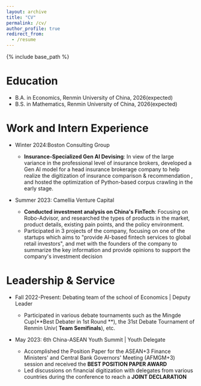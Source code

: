 ```yaml
---
layout: archive
title: "CV"
permalink: /cv/
author_profile: true
redirect_from:
  - /resume
---
```


{% include base_path %}

Education
======
* B.A. in Economics, Renmin University of China, 2026(expected)
* B.S. in Mathematics, Renmin University of China, 2026(expected)


Work and Intern Experience
======
* Winter 2024:Boston Consulting Group
  * **Insurance-Specialized Gen AI Devising**: In view of the large variance in the professional level of insurance brokers, developed a Gen AI model for a head insurance brokerage company to help realize the digitization of insurance comparison & recommendation , and hosted the optimization of Python-based corpus crawling in the early stage.

* Summer 2023: Camellia Venture Capital
  * **Conducted investment analysis on China's FinTech**: Focusing on Robo-Advisor, and researched the types of products in the market, product details, existing pain points, and the policy environment.
  * Participated in 3 projects of the company, focusing on one of the startups which aims to "provide AI-based fintech services to global retail investors", and met with the founders of the company to summarize the key information and provide opinions to support the company's investment decision

 
<!--
* Spring 2024: Academic Pages Collaborator
  * Github University
  * Duties includes: Updates and improvements to template
  * Supervisor: The Users

* Fall 2015: Research Assistant
  * Github University
  * Duties included: Merging pull requests
  * Supervisor: Professor Hub

* Summer 2015: Research Assistant
  * Github University
  * Duties included: Tagging issues
  * Supervisor: Professor Git
 -->

 <!--
Skills
======
* Skill 1
* Skill 2
  * Sub-skill 2.1
  * Sub-skill 2.2
  * Sub-skill 2.3
* Skill 3
-->

<!--
Publications
======
  <ul>{% for post in site.publications reversed %}
    {% include archive-single-cv.html %}
  {% endfor %}</ul>
-->

<!--
Talks
======
  <ul>{% for post in site.talks reversed %}
    {% include archive-single-talk-cv.html  %}
  {% endfor %}</ul>
-->

<!--Teaching
======
  <ul>{% for post in site.teaching reversed %}
    {% include archive-single-cv.html %}
  {% endfor %}</ul>
-->

Leadership & Service
======
* Fall 2022-Present: Debating team of the school of Economics | Deputy Leader
  * Participated in various debate tournaments such as the Mingde Cup(**Best Debater in 1st Round **), the 31st Debate Tournament of Renmin Univ( **Team Semifinals**), etc.

* May 2023: 6th China-ASEAN Youth Summit | Youth Delegate
  * Accomplished the Position Paper for the ASEAN+3 Finance Ministers' and Central Bank Governors' Meeting (AFMGM+3) session and received the **BEST POSITION PAPER AWARD**
  * Led discussions on financial digitization with delegates from various countries during the conference to reach a **JOINT DECLARATION**

